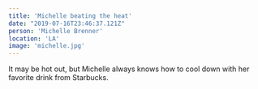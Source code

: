 ```yaml
---
title: 'Michelle beating the heat'
date: "2019-07-16T23:46:37.121Z"
person: 'Michelle Brenner'
location: 'LA'
image: 'michelle.jpg'
---
```


It may be hot out, but Michelle always knows how to cool down with her favorite drink from Starbucks.
